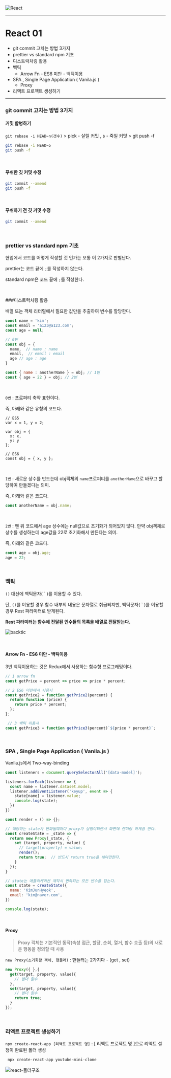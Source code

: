 ![React](https://user-images.githubusercontent.com/31315644/69938302-4345b500-1520-11ea-8436-26d69300e699.png)

--------------

# React 01

- git commit 고치는 방법 3가지
- prettier vs standard npm 기초
- 디스트럭처링 활용
- 백틱 
  - Arrow Fn - ES6 미만 - 백틱이용
- SPA , Single Page Application ( Vanila.js )
  - Proxy
- 리액트 프로젝트 생성하기

--------------------------------------

### git commit 고치는 방법 3가지

#### 커밋 합병하기

`git rebase -i HEAD~n(갯수)` >  pick - 살릴 커밋 , s - 죽일 커밋  > git push -f

~~~bash
git rebase -i HEAD~5
git push -f
~~~

<br/>

#### 푸쉬한 깃 커밋 수정

~~~bash
git commit --amend
git push -f
~~~

<br/>

#### 푸쉬하기 전 깃 커밋 수정

~~~bash
git commit --amend
~~~

<br/>

### prettier vs standard npm 기초

현업에서 코드를 어떻게 작성할 것 인가는 보통 이 2가지로 판별난다.

prettier는 코드 끝에 `;`를 작성하지 않는다.

standard npm은 코드 끝에 `;`를 작성한다.

<br/>

###디스트럭처링 활용

배열 또는 객체 리터럴에서 필요한 값만을 추출하여 변수를 할당한다.

~~~javascript
const name = 'kim';
const email = 'a123@a123.com';
const age = null;

// 0번
const obj = {
  name,  // name : name
  email,  // email : email
  age // age : age
}

const { name : anotherName } = obj; // 1번
const { age = 22 } = obj; // 2번
~~~

<br/>

`0번` : 프로퍼티 축약 표현이다.

즉, 아래와 같은 유형의 코드다.

~~~
// ES5
var x = 1, y = 2;

var obj = {
  x: x,
  y: y
};

// ES6
const obj = { x, y };
~~~

<br/>

`1번` : 새로운 상수를 만드는데 obj객체의 `name`프로퍼티를 `anotherName`으로 바꾸고 할당하여 만들겠다는 의미.

즉, 아래와 같은 코드다.

```javascript
const anotherName = obj.name;
```

<br/>

`2번` : 맨 위 코드에서 age 상수에는 null값으로 초기화가 되어있지 않다. 만약 obj객체로 상수를 생성하는데 age값을 22로 초기화해서 만든다는 의미.

즉, 아래와 같은 코드다.

```javascript
const age = obj.age;
age = 22;
```

<br/>

### 백틱 

`()` 대신에 백틱문자( ` )를 이용할 수 있다. 

단, `()`를 이용할 경우 함수 내부의 내용은 문자열로 취급되지만, 백틱문자( ` )를 이용할 경우 Rest 파라미터로 받게된다.

**Rest 파라미터는 함수에 전달된 인수들의 목록을 배열로 전달받는다.**

![backtic](https://user-images.githubusercontent.com/31315644/69944687-35e1f800-152b-11ea-97ee-c2dd51ba8a84.jpeg)

<br/>

#### Arrow Fn - ES6 미만 - 백틱이용

3번 백틱이용하는 것은 Redux에서 사용하는 함수형 프로그래밍이다.

~~~javascript
// 1 arrow fn
const getPrice = percent => price => price * percent; 

// 2 ES6 미만에서 사용시
const getPrice2 = function getPrice2(percent) {
  return function (price) {
    return price * percent;
  };
};

 // 3 백틱 이용시
const getPrice3 = function getPrice3(percent)`${price * percent}`;
~~~

<br/>

### SPA , Single Page Application ( Vanila.js )

Vanila.js에서 Two-way-binding

~~~javascript
const listeners = document.querySelectorAll('[data-model]');

listeners.forEach(listener => {
  const name = listener.dataset.model;
  listener.addEventListener('keyup', event => {
    state[name] = listener.value;
    console.log(state);
  })
})

const render = () => {};

// 해당하는 state가 변화될떄마다 proxy가 실행이되면서 화면에 렌더링 하게끔 한다.
const createState = _state => {
  return new Proxy(_state, {
    set (target, property, value) {
      // target[property] = value;
      render();
      return true;  // 반드시 return true를 해야만한다.
    }
  });
}

// state는 애플리케이션 제작시 변화되는 모든 변수를 담는다.
const state = createState({
  name: 'KimJunHyeok',
  email: 'kim@naver.com',
})

console.log(state);
~~~

<br/>

#### Proxy

> Proxy 객체는 기본적인 동작(속성 접근, 할당, 순회, 열거, 함수 호출 등)의 새로운 행동을 정의할 때 사용

`new Proxy(초기화할 객체, 핸들러)` : 핸들러는 2가지다 - (get , set)

````javascript
new Proxy({ },{
  get(target, property, value){
    // 렌더 함수
  },
  set(target, property, value){
   	// 렌더 함수
    return true; 
  }
});
````

<br/>

### 리액트 프로젝트 생성하기

`npx create-react-app [리액트 프로젝트 명]` : [ 리액트 프로젝트 명 ]으로 리액트 설정이 완료된 폴더 생성

```bash
 npx create-react-app youtube-mini-clone
```

![react-폴더구조](https://user-images.githubusercontent.com/31315644/69944690-37abbb80-152b-11ea-9fee-91225ba1ccad.jpeg)